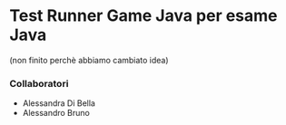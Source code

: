 # Test Runner Game Java per esame Java
(non finito perchè abbiamo cambiato idea)
### Collaboratori
- Alessandra Di Bella
- Alessandro Bruno
